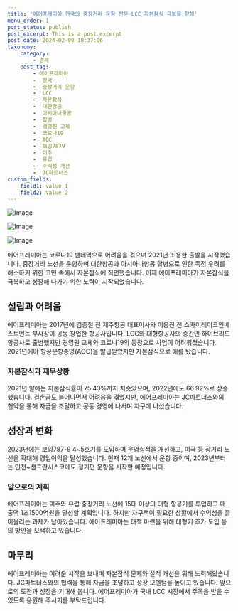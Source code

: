 ```yaml
---
title: '에어프레미아 한국의 중장거리 운항 전문 LCC 자본잠식 극복을 향해'
menu_order: 1
post_status: publish
post_excerpt: This is a post excerpt
post_date: 2024-02-08 18:37:06
taxonomy:
    category:
        - 경제
    post_tag:
        - 에어프레미아
        -  한국
        -  중장거리 운항
        -  LCC
        -  자본잠식
        -  대한항공
        -  아시아나항공
        -  합병
        -  경영진 교체
        -  코로나19
        -  AOC
        -  보잉7879
        -  미주
        -  유럽
        -  수익성 개선
        -  JC파트너스
custom_fields:
    field1: value 1
    field2: value 2
---
```


![Image](https://imgnews.pstatic.net/image/293/2024/02/08/0000051508_001_20240208134701308.png?type=w647)

![Image](https://imgnews.pstatic.net/image/293/2024/02/08/0000051508_002_20240208134701361.png?type=w647)

![Image](https://imgnews.pstatic.net/image/293/2024/02/08/0000051508_003_20240208134701393.png?type=w647)

에어프레미아는 코로나19 팬데믹으로 어려움을 겪으며 2021년 조용한 출발을 시작했습니다. 중장거리 노선을 운항하며 대한항공과 아시아나항공 합병으로 인한 독점 우려를 해소하기 위한 고민 속에서 자본잠식에 직면했습니다. 이제 에어프레미아가 자본잠식을 극복하고 성장해 나가기 위한 노력이 시작되었습니다.
## 설립과 어려움
에어프레미아는 2017년에 김종철 전 제주항공 대표이사와 이응진 전 스카이레이크인베스트먼트 부사장이 공동 창업한 항공사입니다. LCC와 대형항공사의 중간인 하이브리드 항공사로 출범했지만 경영권 교체와 코로나19의 등장으로 사업이 어려워졌습니다. 2021년에야 항공운항증명(AOC)을 발급받았지만 자본잠식으로 애를 탔습니다.
### 자본잠식과 재무상황
2021년 말에는 자본잠식률이 75.43%까지 치솟았으며, 2022년에도 66.92%로 상승했습니다. 결손금도 늘어나면서 어려움을 겪었지만, 에어프레미아는 JC파트너스와의 협약을 통해 자금을 조달하고 공동 경영에 나서며 자구에 나섰습니다.
## 성장과 변화
2023년에는 보잉787-9 4~5호기를 도입하며 운영실적을 개선하고, 미국 등 장거리 노선을 확대해 영업이익을 달성했습니다. 현재 12개 노선에서 운항 중이며, 2023년부터는 인천~샌프란시스코에도 정기편 운항을 시작할 예정입니다.
### 앞으로의 계획
에어프레미아는 미주와 유럽 중장거리 노선에 15대 이상의 대형 항공기를 투입하고 매출액 1조1500억원을 달성할 계획입니다. 하지만 자구책이 필요한 상황에서 수익성을 끌어올리는 과제가 남아있습니다. 에어프레미아는 대책 마련을 위해 대형기 추가 도입 등의 방안을 모색하고 있습니다.
## 마무리
에어프레미아는 어려운 시작을 보내며 자본잠식 문제와 실적 개선을 위해 노력해왔습니다. JC파트너스와의 협력을 통해 자금을 조달하고 성장 모멘텀을 높이고 있습니다. 앞으로의 도전과 성장을 기대해 봅니다. 에어프레미아가 국내 LCC 시장에서 주목을 받을 수 있도록 응원해 주시기를 부탁드립니다.
